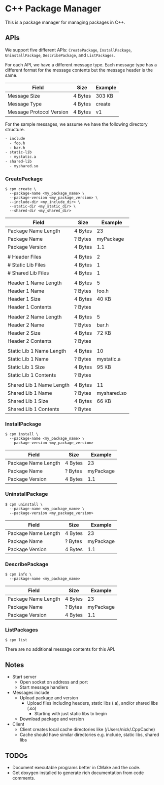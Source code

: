 # C++ Package Manager

This is a package manager for managing packages in C++.

## APIs

We support five different APIs: `CreatePackage`, `InstallPackage`, `UninstallPackage`, `DescribePackage`, and `ListPackages`.

For each API, we have a different message type. Each message type has a different format for the message contents but the message header is the same.

| Field                    | Size    | Example |
| ------------------------ | ------- | ------- |
| Message Size             | 4 Bytes | 303 KB  |
| Message Type             | 4 Bytes | create  |
| Message Protocol Version | 4 Bytes | v1      |

For the sample messages, we assume we have the following directory structure.

```txt
- include
  - foo.h
  - bar.h
- static-lib
  - mystatic.a
- shared-lib
  - myshared.so
```

### CreatePackage

```term
$ cpm create \
  --package-name <my_package_name> \
  --package-version <my_package_version> \
  --include-dir <my_include_dir> \
  --static-dir <my_static_dir> \
  --shared-dir <my_shared_dir>
```

| Field                    | Size    | Example     |
| ------------------------ | ------- | ----------- |
| Package Name Length      | 4 Bytes | 23          |
| Package Name             | ? Bytes | myPackage   |
| Package Version          | 4 Bytes | 1.1         |
|                          |         |             |
| # Header Files           | 4 Bytes | 2           |
| # Static Lib Files       | 4 Bytes | 1           |
| # Shared Lib Files       | 4 Bytes | 1           |
|                          |         |             |
| Header 1 Name Length     | 4 Bytes | 5           |
| Header 1 Name            | ? Bytes | foo.h       |
| Header 1 Size            | 4 Bytes | 40 KB       |
| Header 1 Contents        | ? Bytes |             |
|                          |         |             |
| Header 2 Name Length     | 4 Bytes | 5           |
| Header 2 Name            | ? Bytes | bar.h       |
| Header 2 Size            | 4 Bytes | 72 KB       |
| Header 2 Contents        | ? Bytes |             |
|                          |         |             |
| Static Lib 1 Name Length | 4 Bytes | 10          |
| Static Lib 1 Name        | ? Bytes | mystatic.a  |
| Static Lib 1 Size        | 4 Bytes | 95 KB       |
| Static Lib 1 Contents    | ? Bytes |             |
|                          |         |             |
| Shared Lib 1 Name Length | 4 Bytes | 11          |
| Shared Lib 1 Name        | ? Bytes | myshared.so |
| Shared Lib 1 Size        | 4 Bytes | 66 KB       |
| Shared Lib 1 Contents    | ? Bytes |             |

### InstallPackage

```term
$ cpm install \
  --package-name <my_package_name> \
  --package-version <my_package_version>
```

| Field                    | Size    | Example     |
| ------------------------ | ------- | ----------- |
| Package Name Length      | 4 Bytes | 23          |
| Package Name             | ? Bytes | myPackage   |
| Package Version          | 4 Bytes | 1.1         |

### UninstallPackage

```term
$ cpm uninstall \
  --package-name <my_package_name> \
  --package-version <my_package_version>
```

| Field                    | Size    | Example     |
| ------------------------ | ------- | ----------- |
| Package Name Length      | 4 Bytes | 23          |
| Package Name             | ? Bytes | myPackage   |
| Package Version          | 4 Bytes | 1.1         |

### DescribePackage

```term
$ cpm info \
  --package-name <my_package_name>
```

| Field                    | Size    | Example     |
| ------------------------ | ------- | ----------- |
| Package Name Length      | 4 Bytes | 23          |
| Package Name             | ? Bytes | myPackage   |
| Package Version          | 4 Bytes | 1.1         |

### ListPackages

```term
$ cpm list
```

There are no additional message contents for this API.

## Notes

- Start server
  - Open socket on address and port
  - Start message handlers
- Messages include
  - Upload package and version
    - Upload files including headers, static libs (.a), and/or shared libs (.so)
      - Starting with just static libs to begin
  - Download package and version
- Client
  - Client creates local cache directories like (/Users/nick/.CppCache)
  - Cache should have similar directories e.g. include, static libs, shared libs


## TODOs
- Document executable programs better in CMake and the code.
- Get doxygen installed to generate rich documentation from code comments.
